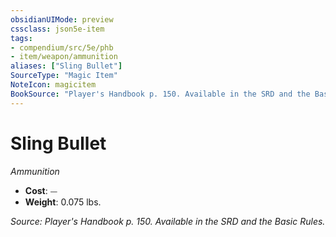```yaml
---
obsidianUIMode: preview
cssclass: json5e-item
tags:
- compendium/src/5e/phb
- item/weapon/ammunition
aliases: ["Sling Bullet"]
SourceType: "Magic Item"
NoteIcon: magicitem
BookSource: "Player's Handbook p. 150. Available in the SRD and the Basic Rules."
---
```

# Sling Bullet
*Ammunition*  

- **Cost**: ⏤
- **Weight**: 0.075 lbs.

*Source: Player's Handbook p. 150. Available in the SRD and the Basic Rules.*